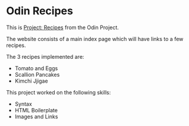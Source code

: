 # Odin Recipes

This is [Project: Recipes](https://www.theodinproject.com/lessons/foundations-recipes) from the Odin Project.

The website consists of a main index page which will have links to a few recipes.

The 3 recipes implemented are:
* Tomato and Eggs
* Scallion Pancakes
* Kimchi Jjigae

This project worked on the following skills:
* Syntax
* HTML Boilerplate
* Images and Links


